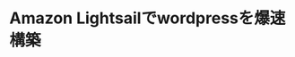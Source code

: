 <!--
title:   Amazon Lightsailでwordpressを爆速構築
tags:    AWS,Lightsail,WordPress
id:      9d95ea4437cc43ef266a
private: false
-->


# Amazon Lightsailでwordpressを爆速構築